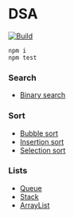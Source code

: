 # DSA

[![Build](https://github.com/PeterWillumsen/dsa/actions/workflows/node.js.yml/badge.svg?branch=main)](https://github.com/PeterWillumsen/dsa/actions/workflows/node.js.yml)

```
npm i
npm test
```


### Search

- [Binary search](src/code/binarySearch.ts)


### Sort

- [Bubble sort](src/code/bubbleSort.ts)
- [Insertion sort](src/code/insertionSort.ts)
- [Selection sort](src/code/selectionSort.ts)

### Lists

- [Queue](src/code/queue.ts)
- [Stack](src/code/stack.ts)
- [ArrayList](src/code/arrayList.ts)
